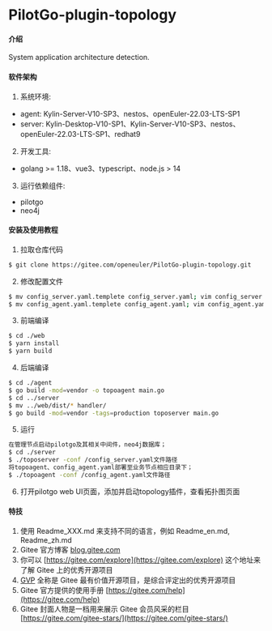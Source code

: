 # PilotGo-plugin-topology

#### 介绍
System application architecture detection.

#### 软件架构
1. 系统环境: 
- agent: Kylin-Server-V10-SP3、nestos、openEuler-22.03-LTS-SP1
- server: Kylin-Desktop-V10-SP1、Kylin-Server-V10-SP3、nestos、openEuler-22.03-LTS-SP1、redhat9
2. 开发工具:
- golang >= 1.18、vue3、typescript、node.js > 14
3. 运行依赖组件:
- pilotgo
- neo4j

#### 安装及使用教程
1. 拉取仓库代码
```bash
$ git clone https://gitee.com/openeuler/PilotGo-plugin-topology.git
```
2. 修改配置文件
```bash
$ mv config_server.yaml.templete config_server.yaml; vim config_server.yaml
$ mv config_agent.yaml.templete config_agent.yaml; vim config_agent.yaml
```
3. 前端编译
```bash
$ cd ./web
$ yarn install
$ yarn build
```
4. 后端编译
```bash
$ cd ./agent
$ go build -mod=vendor -o topoagent main.go
$ cd ../server
$ mv ../web/dist/* handler/
$ go build -mod=vendor -tags=production toposerver main.go
```
5. 运行
```bash
在管理节点启动pilotgo及其相关中间件，neo4j数据库；
$ cd ./server
$ ./toposerver -conf /config_server.yaml文件路径
将topoagent、config_agent.yaml部署至业务节点相应目录下；
$ ./topoagent -conf /config_agent.yaml文件路径
```
6. 打开pilotgo web UI页面，添加并启动topology插件，查看拓扑图页面

#### 特技

1.  使用 Readme\_XXX.md 来支持不同的语言，例如 Readme\_en.md, Readme\_zh.md
2.  Gitee 官方博客 [blog.gitee.com](https://blog.gitee.com)
3.  你可以 [https://gitee.com/explore](https://gitee.com/explore) 这个地址来了解 Gitee 上的优秀开源项目
4.  [GVP](https://gitee.com/gvp) 全称是 Gitee 最有价值开源项目，是综合评定出的优秀开源项目
5.  Gitee 官方提供的使用手册 [https://gitee.com/help](https://gitee.com/help)
6.  Gitee 封面人物是一档用来展示 Gitee 会员风采的栏目 [https://gitee.com/gitee-stars/](https://gitee.com/gitee-stars/)
